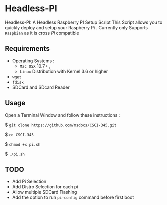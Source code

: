 # Headless-PI
Headless-PI: A Headless Raspberry PI Setup Script 
This Script allows you to quickly deploy and setup your Raspberry Pi . Currently only Supports `Raspbian` as it is cross *Pi* compatible 

## Requirements

* Operating Systems : 
  * `Mac OSX` 10.7+ ,
  * `Linux` Distribution with Kernel 3.6 or higher 
* `wget`
* `fdisk`
* SDCard and SDcard Reader 



## Usage 

Open a Terminal Window  and follow these instructions :    

$  `git clone https://github.com/msdocs/CSCI-345.git `

$  `cd CSCI-345  `

$ `chmod +x pi.sh`

$ `./pi.sh`

## TODO 

* Add Pi Selection 
* Add Distro Selection for each pi 
* Allow multiple SDCard Flashing 
* Add the option to run `pi-config` command before first boot 

